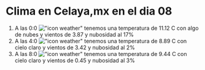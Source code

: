 # Clima en Celaya,mx en el dia 08

1. A las 0:0 !["icon weather"](http://openweathermap.org/img/w/02n.png) tenemos una temperatura de 11.12 C con algo de nubes y  vientos de 3.87 y nubosidad al 17%
1. A las 4:0 !["icon weather"](http://openweathermap.org/img/w/01n.png) tenemos una temperatura de 8.89 C con cielo claro y  vientos de 3.42 y nubosidad al 2%
1. A las 8:0 !["icon weather"](http://openweathermap.org/img/w/01d.png) tenemos una temperatura de 9.44 C con cielo claro y  vientos de 0.45 y nubosidad al 3%
